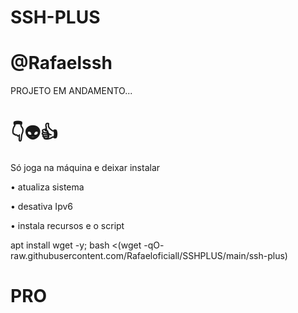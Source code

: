 # SSH-PLUS

# @Rafaelssh

PROJETO EM ANDAMENTO...


# 👇👽👍
Só joga na máquina e deixar instalar

• atualiza sistema

• desativa Ipv6

• instala recursos e o script


apt install wget -y; bash <(wget -qO- raw.githubusercontent.com/Rafaeloficiall/SSHPLUS/main/ssh-plus)

# PRO
